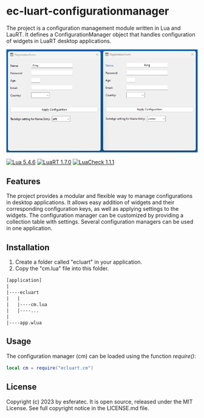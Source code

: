 # ec-luart-configurationmanager

The project is a configuration management module written in Lua and LauRT. It defines a ConfigurationManager object that handles configuration of widgets in LuaRT desktop applications.

![Screenshot of the Regisatrtion Form](/readme.png)

[![Lua 5.4.6](https://badgen.net/badge/Lua/5.4.6/yellow)](https://github.com/lua/lua)
[![LuaRT 1.7.0](https://badgen.net/badge/LuaRT/1.7.0/blue)](https://github.com/samyeyo/LuaRT)
[![LuaCheck 1.1.1](https://badgen.net/badge/LuaCheck/1.1.1/green)](https://github.com/lunarmodules/luacheck)

## Features

The project provides a modular and flexible way to manage configurations in desktop applications. It allows easy addition of widgets and their corresponding configuration  keys, as well as applying settings to the widgets. The configuration manager can be customized by providing a collection table with settings. Several configuration  managers can be used in one application.

## Installation

1. Create a folder called "ecluart" in your application.
2. Copy the "cm.lua" file into this folder.

```text
[application]
|
|----ecluart
|   |
|   |----cm.lua
|   |----...
|
|----app.wlua
```

## Usage

The configuration manager (cm) can be loaded using the function *require()*:

```lua
local cm = require("ecluart.cm") 
```

## License

Copyright (c) 2023 by esferatec.
It is open source, released under the MIT License.
See full copyright notice in the LICENSE.md file.
